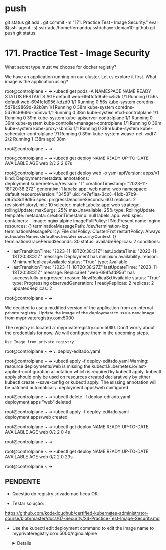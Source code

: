 
# #################################################################################################################################################
# #################################################################################################################################################
# #################################################################################################################################################
# #################################################################################################################################################
# #################################################################################################################################################
# push

git status
git add .
git commit -m "171. Practice Test - Image Security."
eval $(ssh-agent -s)
ssh-add /home/fernando/.ssh/chave-debian10-github
git push
git status


# #################################################################################################################################################
# #################################################################################################################################################
# #################################################################################################################################################
# #################################################################################################################################################
# #################################################################################################################################################
# 171. Practice Test - Image Security



What secret type must we choose for docker registry?








We have an application running on our cluster. Let us explore it first. What image is the application using?

root@controlplane ~ ➜  kubectl get pods -A
NAMESPACE     NAME                                   READY   STATUS    RESTARTS      AGE
default       web-694fcfd956-cv5zk                   1/1     Running   0             56s
default       web-694fcfd956-kdzd9                   1/1     Running   0             56s
kube-system   coredns-5d78c9869d-92k8m               1/1     Running   0             38m
kube-system   coredns-5d78c9869d-m5nvx               1/1     Running   0             38m
kube-system   etcd-controlplane                      1/1     Running   0             39m
kube-system   kube-apiserver-controlplane            1/1     Running   0             39m
kube-system   kube-controller-manager-controlplane   1/1     Running   0             39m
kube-system   kube-proxy-sbm5x                       1/1     Running   0             38m
kube-system   kube-scheduler-controlplane            1/1     Running   0             39m
kube-system   weave-net-vxdf7                        2/2     Running   1 (38m ago)   38m

root@controlplane ~ ➜  

root@controlplane ~ ➜  kubectl get deploy
NAME   READY   UP-TO-DATE   AVAILABLE   AGE
web    2/2     2            2           67s

root@controlplane ~ ➜  kubectl get deploy web -o yaml
apiVersion: apps/v1
kind: Deployment
metadata:
  annotations:
    deployment.kubernetes.io/revision: "1"
  creationTimestamp: "2023-11-18T20:38:27Z"
  generation: 1
  labels:
    app: web
  name: web
  namespace: default
  resourceVersion: "3458"
  uid: 4e7ef1aa-3cc6-41db-87b9-d951c8d19d95
spec:
  progressDeadlineSeconds: 600
  replicas: 2
  revisionHistoryLimit: 10
  selector:
    matchLabels:
      app: web
  strategy:
    rollingUpdate:
      maxSurge: 25%
      maxUnavailable: 25%
    type: RollingUpdate
  template:
    metadata:
      creationTimestamp: null
      labels:
        app: web
    spec:
      containers:
      - image: nginx:alpine
        imagePullPolicy: IfNotPresent
        name: nginx
        resources: {}
        terminationMessagePath: /dev/termination-log
        terminationMessagePolicy: File
      dnsPolicy: ClusterFirst
      restartPolicy: Always
      schedulerName: default-scheduler
      securityContext: {}
      terminationGracePeriodSeconds: 30
status:
  availableReplicas: 2
  conditions:
  - lastTransitionTime: "2023-11-18T20:38:31Z"
    lastUpdateTime: "2023-11-18T20:38:31Z"
    message: Deployment has minimum availability.
    reason: MinimumReplicasAvailable
    status: "True"
    type: Available
  - lastTransitionTime: "2023-11-18T20:38:27Z"
    lastUpdateTime: "2023-11-18T20:38:31Z"
    message: ReplicaSet "web-694fcfd956" has successfully progressed.
    reason: NewReplicaSetAvailable
    status: "True"
    type: Progressing
  observedGeneration: 1
  readyReplicas: 2
  replicas: 2
  updatedReplicas: 2

root@controlplane ~ ➜  














We decided to use a modified version of the application from an internal private registry. Update the image of the deployment to use a new image from myprivateregistry.com:5000

The registry is located at myprivateregistry.com:5000. Don't worry about the credentials for now. We will configure them in the upcoming steps.

    Use Image from private registry



root@controlplane ~ ➜  vi deploy-editado.yaml

root@controlplane ~ ➜  kubectl apply -f deploy-editado.yaml
Warning: resource deployments/web is missing the kubectl.kubernetes.io/last-applied-configuration annotation which is required by kubectl apply. kubectl apply should only be used on resources created declaratively by either kubectl create --save-config or kubectl apply. The missing annotation will be patched automatically.
deployment.apps/web configured

root@controlplane ~ ➜  kubectl delete -f deploy-editado.yaml
deployment.apps "web" deleted

root@controlplane ~ ➜  kubectl apply -f deploy-editado.yaml
deployment.apps/web created

root@controlplane ~ ➜  kubectl get deploy
NAME   READY   UP-TO-DATE   AVAILABLE   AGE
web    0/2     2            0           4s

root@controlplane ~ ➜  

root@controlplane ~ ➜  kubectl get deploy
NAME   READY   UP-TO-DATE   AVAILABLE   AGE
web    0/2     2            0           23s

root@controlplane ~ ➜  















## PENDENTE
- Questão do registry privado nao ficou OK



- Testar solução:

<https://github.com/kodekloudhub/certified-kubernetes-administrator-course/blob/master/docs/07-Security/24-Practice-Test-Image-Security.md>

- Use the kubectl edit deployment command to edit the image name to myprivateregistry.com:5000/nginx:alpine

  <details>
  
  ```
  $ kubectl edit deployment web
  ```
  
  </details>